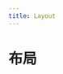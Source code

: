 ```yaml
---
title: Layout
---
```


# 布局

<ClientOnly>
  <layout-demo-1></layout-demo-1>
  <layout-demo-2></layout-demo-2>
  <layout-demo-3></layout-demo-3>
</ClientOnly>
